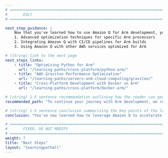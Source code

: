 ```yaml
---
# ================================================================================
#       Edit
# ================================================================================

next_step_guidance: |
    Now that you've learned how to use Amazon Q for Arm development, you might want to explore:
    1. Advanced optimization techniques for specific Arm processors
    2. Integrating Amazon Q with CI/CD pipelines for Arm builds
    3. Using Amazon Q with other AWS services optimized for Arm

# (string) link to the next page
next_steps_links:
    - title: "Optimizing Python for Arm"
      url: "/learning-paths/cross-platform/python-arm/"
    - title: "AWS Graviton Performance Optimization"
      url: "/learning-paths/servers-and-cloud-computing/graviton/"
    - title: "Cross-Platform Development with Docker on Arm"
      url: "/learning-paths/cross-platform/docker-arm/"

# (string) 1-5 sentence recommendation outlining how the reader can generally keep learning about these topics, and a specific explanation of why the next step is being recommended.
recommended_path: "To continue your journey with Arm development, we recommend exploring AWS Graviton Performance Optimization. This will help you apply the Amazon Q knowledge you've gained to optimize workloads on Arm-based cloud instances."

# (string) 1-5 sentence conclusion summarizing the key points of the learning path and how the reader should feel after completing it
conclusion: "You've now learned how to leverage Amazon Q to accelerate your Arm development workflow. By using AI assistance for code generation, optimization, and troubleshooting, you can develop more efficient applications for Arm architecture while saving time and effort. Continue exploring the capabilities of Amazon Q as you work on more complex Arm projects."

# ================================================================================
#       FIXED, DO NOT MODIFY
# ================================================================================
weight: 7
title: "Next Steps"
layout: "learningpathall"
---
```

